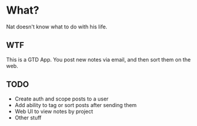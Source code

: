 # What?

Nat doesn't know what to do with his life.

## WTF

This is a GTD App. You post new notes via email, and then sort them on the web.

## TODO

 * Create auth and scope posts to a user
 * Add ability to tag or sort posts after sending them
 * Web UI to view notes by project
 * Other stuff
